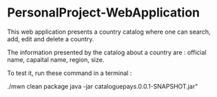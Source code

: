 # PersonalProject-WebApplication
This web application presents a country catalog where one can search, add, edit and delete a country. 

The information presented by the catalog about a country are : official name, capaital name, region, size.

To test it, run these command in a terminal : 

./mwn clean package
java -jar cataloguepays.0.0.1-SNAPSHOT.jar"
